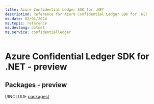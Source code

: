 ```yaml
---
title: Azure Confidential Ledger SDK for .NET
description: Reference for Azure Confidential Ledger SDK for .NET
ms.date: 02/01/2024
ms.topic: reference
ms.devlang: dotnet
ms.service: confidentialledger
---
```

# Azure Confidential Ledger SDK for .NET - preview
## Packages - preview
[!INCLUDE [packages](confidential-ledger-index.md)]